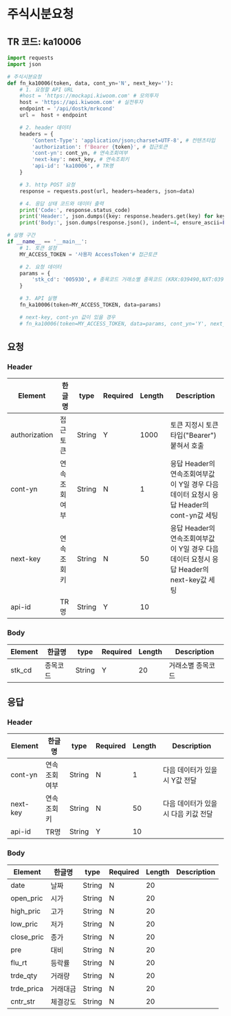 # 주식시분요청

## TR 코드: ka10006

```python
import requests
import json

# 주식시분요청
def fn_ka10006(token, data, cont_yn='N', next_key=''):
	# 1. 요청할 API URL
	#host = 'https://mockapi.kiwoom.com' # 모의투자
	host = 'https://api.kiwoom.com' # 실전투자
	endpoint = '/api/dostk/mrkcond'
	url =  host + endpoint

	# 2. header 데이터
	headers = {
		'Content-Type': 'application/json;charset=UTF-8', # 컨텐츠타입
		'authorization': f'Bearer {token}', # 접근토큰
		'cont-yn': cont_yn, # 연속조회여부
		'next-key': next_key, # 연속조회키
		'api-id': 'ka10006', # TR명
	}

	# 3. http POST 요청
	response = requests.post(url, headers=headers, json=data)

	# 4. 응답 상태 코드와 데이터 출력
	print('Code:', response.status_code)
	print('Header:', json.dumps({key: response.headers.get(key) for key in ['next-key', 'cont-yn', 'api-id']}, indent=4, ensure_ascii=False))
	print('Body:', json.dumps(response.json(), indent=4, ensure_ascii=False))  # JSON 응답을 파싱하여 출력

# 실행 구간
if __name__ == '__main__':
	# 1. 토큰 설정
	MY_ACCESS_TOKEN = '사용자 AccessToken'# 접근토큰

	# 2. 요청 데이터
	params = {
		'stk_cd': '005930', # 종목코드 거래소별 종목코드 (KRX:039490,NXT:039490_NX,SOR:039490_AL)
	}

	# 3. API 실행
	fn_ka10006(token=MY_ACCESS_TOKEN, data=params)

	# next-key, cont-yn 값이 있을 경우
	# fn_ka10006(token=MY_ACCESS_TOKEN, data=params, cont_yn='Y', next_key='nextkey..')
```

## 요청

### Header
| Element | 한글명 | type | Required | Length | Description |
|---|---|---|---|---|---|
| authorization | 접근토큰 | String | Y | 1000 | 토큰 지정시 토큰타입("Bearer") 붙혀서 호출 |
| cont-yn | 연속조회여부 | String | N | 1 | 응답 Header의 연속조회여부값이 Y일 경우 다음데이터 요청시 응답 Header의 cont-yn값 세팅 |
| next-key | 연속조회키 | String | N | 50 | 응답 Header의 연속조회여부값이 Y일 경우 다음데이터 요청시 응답 Header의 next-key값 세팅 |
| api-id | TR명 | String | Y | 10 |  |

### Body
| Element | 한글명 | type | Required | Length | Description |
|---|---|---|---|---|---|
| stk_cd | 종목코드 | String | Y | 20 | 거래소별 종목코드 |

## 응답

### Header
| Element | 한글명 | type | Required | Length | Description |
|---|---|---|---|---|---|
| cont-yn | 연속조회여부 | String | N | 1 | 다음 데이터가 있을시 Y값 전달 |
| next-key | 연속조회키 | String | N | 50 | 다음 데이터가 있을시 다음 키값 전달 |
| api-id | TR명 | String | Y | 10 |  |

### Body
| Element | 한글명 | type | Required | Length | Description |
|---|---|---|---|---|---|
| date | 날짜 | String | N | 20 |  |
| open_pric | 시가 | String | N | 20 |  |
| high_pric | 고가 | String | N | 20 |  |
| low_pric | 저가 | String | N | 20 |  |
| close_pric | 종가 | String | N | 20 |  |
| pre | 대비 | String | N | 20 |  |
| flu_rt | 등락률 | String | N | 20 |  |
| trde_qty | 거래량 | String | N | 20 |  |
| trde_prica | 거래대금 | String | N | 20 |  |
| cntr_str | 체결강도 | String | N | 20 |  |